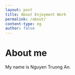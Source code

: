 ```yaml
---
layout: post
title: About Enjoyment Work
permalink: /about/
content-type: eg
author: false
---
```


# About me
My name is Nguyen Truong An. 
